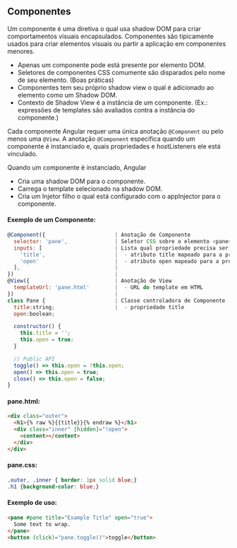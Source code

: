 ## Componentes
Um componente é uma diretiva o qual usa shadow DOM para criar comportamentos visuais encapsulados. Componentes são tipicamente usados para criar elementos visuais ou partir a aplicação em componentes menores.

* Apenas um componente pode está presente por elemento DOM.
* Seletores de componentes CSS comumente são disparados pelo nome de seu elemento. (Boas práticas)
* Componentes tem seu próprio shadow view o qual é adicionado ao elemento como um Shadow DOM.
* Contexto de Shadow View é a instância de um componente. (Ex.: expressões de templates são avaliados contra a instância do componente.)

Cada componente Angular requer uma única anotação `@Component` ou pelo menos uma `@View`. A anotação `@Component` especifica quando um componente é instanciado e, quais propriedades e hostListeners ele está vinculado.

Quando um componente é instanciado, Angular

* Cria uma shadow DOM para o componente.
* Carrega o template selecionado na shadow DOM.
* Cria um Injetor filho o qual está configurado com o appInjector para o componente.

#### Exemplo de um Componente:
```javascript
@Component({                      | Anotação de Componente
  selector: 'pane',               | Seletor CSS sobre o elemento <pane>
  inputs: [                       | Lista qual propriedade precisa ser vinculada
    'title',                      |  - atributo title mapeado para a propriedade title do componente
    'open'                        |  - atributo open mapeado para a propriedade open do componente
  ],                              |
})                                |
@View({                           | Anotação de View
  templateUrl: 'pane.html'        |  - URL do template em HTML
})                                |
class Pane {                      | Classe controladora de Componente
  title:string;                   |  - propriedade title
  open:boolean;

  constructor() {
    this.title = '';
    this.open = true;
  }

  // Public API
  toggle() => this.open = !this.open; 
  open() => this.open = true;
  close() => this.open = false;
}
```

#### pane.html:
```html
<div class="outer">
  <h1>{% raw %}{{title}}{% endraw %}</h1>
  <div class="inner" [hidden]="!open">
    <content></content>
  </div>
</div>
```

#### pane.css:
```css
.outer, .inner { border: 1px solid blue;}
.h1 {background-color: blue;}
```

#### Exemplo de uso:
```html
<pane #pane title="Example Title" open="true">
  Some text to wrap.
</pane>
<button (click)="pane.toggle()">toggle</button>
```